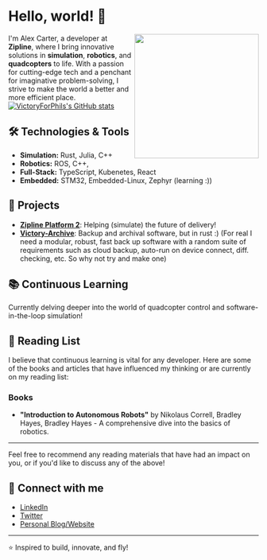 # Hello, world! 👋

<img align="right" src="https://avatars.githubusercontent.com/u/6971875?v=4" width="250" height="250">

I'm Alex Carter, a developer at **Zipline**, where I bring innovative solutions in **simulation**, **robotics**, and **quadcopters** to life. With a passion for cutting-edge tech and a penchant for imaginative problem-solving, I strive to make the world a better and more efficient place.
[![VictoryForPhils's GitHub stats](https://github-readme-stats-deployed-bice.vercel.app/api?username=victoryforphil)](https://github.com/anuraghazra/github-readme-stats)

## 🛠️ Technologies & Tools

- **Simulation:** Rust, Julia, C++
- **Robotics:** ROS, C++, 
- **Full-Stack:** TypeScript, Kubenetes, React
- **Embedded:** STM32, Embedded-Linux, Zephyr (learning :))
## 🚀 Projects
- **[Zipline Platform 2](https://www.flyzipline.com/)**: Helping (simulate) the future of delivery!
- **[Victory-Archive](https://github.com/victoryforphil/victory-archive)**: Backup and archival software, but in rust :) (For real I need a modular, robust, fast back up software with a random suite of requirements such as cloud backup, auto-run on device connect, diff. checking, etc. So why not try and make one) 

## 📚 Continuous Learning

Currently delving deeper into the world of quadcopter control and software-in-the-loop simulation!
## 📖 Reading List

I believe that continuous learning is vital for any developer. Here are some of the books and articles that have influenced my thinking or are currently on my reading list:
### Books
- **"Introduction to Autonomous Robots"** by Nikolaus Correll, Bradley Hayes, Bradley Hayes - A comprehensive dive into the basics of robotics.

---

Feel free to recommend any reading materials that have had an impact on you, or if you'd like to discuss any of the above!
## 🤝 Connect with me

- [LinkedIn](YOUR_LINKEDIN_URL)
- [Twitter](YOUR_TWITTER_URL)
- [Personal Blog/Website](YOUR_WEBSITE_URL)

---

⭐️ Inspired to build, innovate, and fly!
